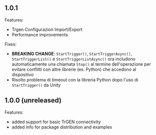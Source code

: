 ## 1.0.1 

Features:
  
  - Trgen Configurazion Import/Export
  - Performance improvements

Fixes:

  - **BREAKING CHANGE**: `StartTrigger()`, `StartTriggerAsync()`, `StartTriggerList()` e `StartTriggerListAsync()` ora includono automaticamente una chiamata `Stop()` al termine dell'operazione per evitare conflitti con altre librerie (es. Python) che accedono al dispositivo
  - Risolto problema di timeout con la libreria Python dopo l'uso di `StartTrigger()` da Unity

## 1.0.0 (unreleased)

Features:

  - added support for basic TrGEN connectivity
  - added info for package distribution and examples
